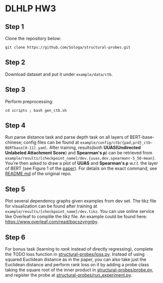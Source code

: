 # DLHLP HW3


## Step 1
Clone the repository below:
```bash=
git clone https://github.com/Sologa/structural-probes.git
```
## Step 2
Download dataset and put it under `example/data/ctb`.
## Step 3
Perform preprocessing:
```bash=
cd scripts ; bash gen_ctb.sh
```
## Step 4

Run parse distance task and parse depth task on all layers of BERT-base-chinese; config files can be found at   `example/config/ctb/{pad,prd}_ctb-BERTbase[0-11].yaml`. After training, results(both **UUAS(Undirected Unlabeled Attachment Score**) and **Spearman's <h>&rho;</h>**) can be retrieved from `example/results/[checkpoint_name]/dev.{uuas,dev.spearmanr-5_50-mean}`. You're then asked to draw a plot of **UUAS** and **Spearman's <h>&rho;</h>** w.r.t. the layer of BERT (see Figure 1 of the [paper](https://nlp.stanford.edu/pubs/hewitt2019structural.pdf)). For details on the exact command, see [README.md](orig_README.md) of the original repo.

## Step 5
Plot several dependency graphs given examples from dev set. The tikz file for visualization can be found after training at `example/results/[checkpoint_name]/dev.tikz`. You can use online service like Overleaf to complile the tikz file. An example could be found here: https://www.overleaf.com/read/bqcszyjrgnby.

## Step 6
For bonus task (learning to *rank* instead of directly regressing), complete the TODO loss function in [structural-probes/loss.py](structural-probes/loss.py). Instead of using squared Euclidean distance as in the paper, you can also take just the Euclidean distance and perform rank loss on it by adding a probe class taking the square root of the inner product in [structural-probes/probe.py](structural-probes/probe.py), and register the probe at [structural-probes/run_experiment.py](structural-probes/run_experiment.py).

